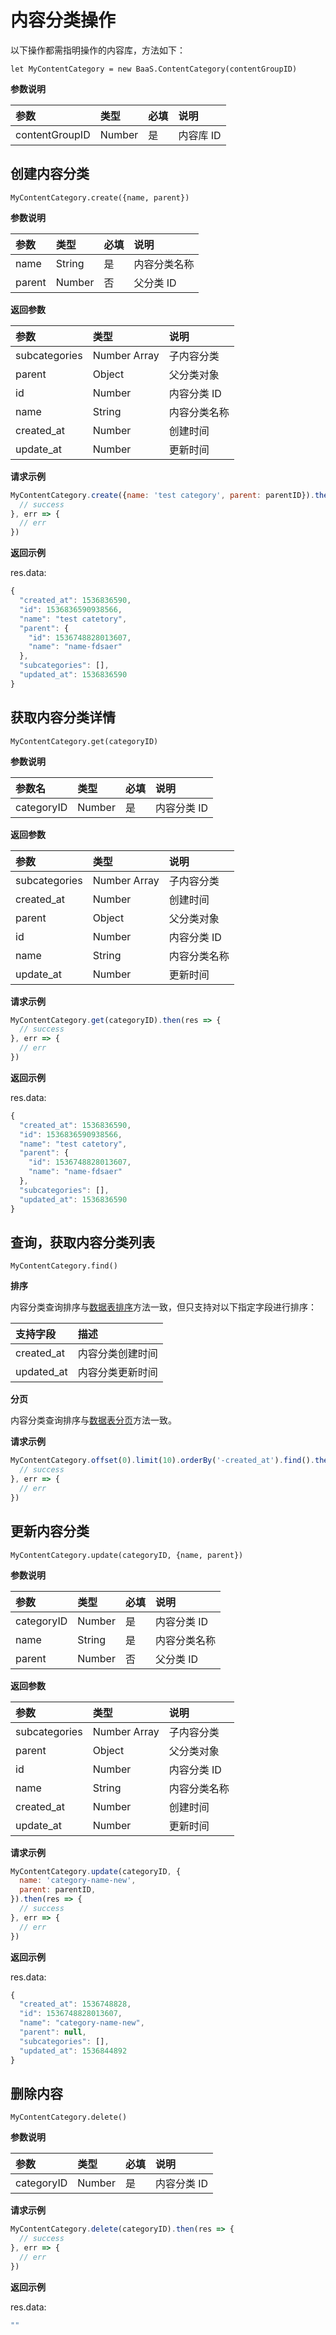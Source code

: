# 内容分类操作

以下操作都需指明操作的内容库，方法如下：

`let MyContentCategory = new BaaS.ContentCategory(contentGroupID)`

**参数说明**

 | 参数           | 类型   | 必填 | 说明 |
| :------------- | :----- | :-- | :-- |
| contentGroupID | Number | 是  | 内容库 ID |

## 创建内容分类

`MyContentCategory.create({name, parent})`

**参数说明**

|      参数    |    类型       | 必填 | 说明    |
| :---------- | :----------   | :-- | :----  |
| name       | String        | 是  | 内容分类名称 |
| parent     | Number        | 否  | 父分类 ID |

**返回参数**

| 参数         | 类型         | 说明 |
| :---------- | :----------- | :-- |
| subcategories  | Number Array | 子内容分类 |
| parent    | Object       | 父分类对象 |
| id          | Number       | 内容分类 ID |
| name       | String       | 内容分类名称 |
| created_at  | Number       | 创建时间 |
| update_at   | Number       | 更新时间 |


**请求示例**

```js
MyContentCategory.create({name: 'test category', parent: parentID}).then(res => {
  // success
}, err => {
  // err
})
```

**返回示例**

res.data:
``` js
{
  "created_at": 1536836590,
  "id": 1536836590938566,
  "name": "test catetory",
  "parent": {
    "id": 1536748828013607,
    "name": "name-fdsaer"
  },
  "subcategories": [],
  "updated_at": 1536836590
}
```

## 获取内容分类详情

`MyContentCategory.get(categoryID)`

**参数说明**

| 参数名      | 类型   | 必填  | 说明 |
| :--------- | :----- | :--- | :-- |
| categoryID | Number | 是   | 内容分类 ID |

**返回参数**

| 参数         | 类型         | 说明 |
| :---------- | :----------- | :-- |
| subcategories  | Number Array | 子内容分类 |
| created_at  | Number       | 创建时间 |
| parent    | Object       | 父分类对象 |
| id          | Number       | 内容分类 ID |
| name       | String       | 内容分类名称 |
| update_at   | Number       | 更新时间 |

**请求示例**

```js
MyContentCategory.get(categoryID).then(res => {
  // success
}, err => {
  // err
})
```

**返回示例**

res.data:
``` js
{
  "created_at": 1536836590,
  "id": 1536836590938566,
  "name": "test catetory",
  "parent": {
    "id": 1536748828013607,
    "name": "name-fdsaer"
  },
  "subcategories": [],
  "updated_at": 1536836590
}
```

## 查询，获取内容分类列表

`MyContentCategory.find()`

**排序**

内容分类查询排序与[数据表排序](../schema/limit-and-order.md)方法一致，但只支持对以下指定字段进行排序：

| 支持字段    | 描述        |
| :--------- | :--------- |
| created_at | 内容分类创建时间 |
| updated_at | 内容分类更新时间 |

**分页**

内容分类查询排序与[数据表分页](../schema/limit-and-order.md)方法一致。


**请求示例**

```js
MyContentCategory.offset(0).limit(10).orderBy('-created_at').find().then(res => {
  // success
}, err => {
  // err
})
```

## 更新内容分类

`MyContentCategory.update(categoryID, {name, parent})`

**参数说明**

|      参数    |    类型       | 必填 | 说明    |
| :---------- | :----------   | :-- | :----  |
| categoryID | Number | 是   | 内容分类 ID |
| name       | String        | 是  | 内容分类名称 |
| parent     | Number        | 否  | 父分类 ID |

**返回参数**

| 参数         | 类型         | 说明 |
| :---------- | :----------- | :-- |
| subcategories  | Number Array | 子内容分类 |
| parent    | Object       | 父分类对象 |
| id          | Number       | 内容分类 ID |
| name       | String       | 内容分类名称 |
| created_at  | Number       | 创建时间 |
| update_at   | Number       | 更新时间 |


**请求示例**

```js
MyContentCategory.update(categoryID, {
  name: 'category-name-new',
  parent: parentID,
}).then(res => {
  // success
}, err => {
  // err
})
```

**返回示例**

res.data:
``` js
{
  "created_at": 1536748828,
  "id": 1536748828013607,
  "name": "category-name-new",
  "parent": null,
  "subcategories": [],
  "updated_at": 1536844892
}
```

## 删除内容

`MyContentCategory.delete()`

**参数说明**

|      参数    |    类型       | 必填 | 说明    |
| :---------- | :----------   | :-- | :----  |
| categoryID | Number | 是   | 内容分类 ID |

**请求示例**

```js
MyContentCategory.delete(categoryID).then(res => {
  // success
}, err => {
  // err
})
```

**返回示例**

res.data:
``` js
""
```